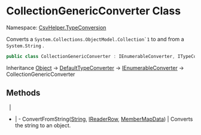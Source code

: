 # CollectionGenericConverter Class

Namespace: [CsvHelper.TypeConversion](/api/CsvHelper.TypeConversion)

Converts a ``System.Collections.ObjectModel.Collection`1`` to and from a ``System.String`` .

```cs
public class CollectionGenericConverter : IEnumerableConverter, ITypeConverter
```

Inheritance [Object](https://docs.microsoft.com/en-us/dotnet/api/system.object) -> [DefaultTypeConverter](/api/CsvHelper.TypeConversion/DefaultTypeConverter) -> [IEnumerableConverter](/api/CsvHelper.TypeConversion/IEnumerableConverter) -> CollectionGenericConverter

## Methods
&nbsp; | &nbsp;
- | -
ConvertFromString([String](https://docs.microsoft.com/en-us/dotnet/api/system.string), [IReaderRow](/api/CsvHelper/IReaderRow), [MemberMapData](/api/CsvHelper.Configuration/MemberMapData)) | Converts the string to an object.

